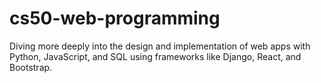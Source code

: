 # cs50-web-programming

Diving more deeply into the design and implementation of web apps with Python, JavaScript, and SQL using frameworks like Django, React, and Bootstrap.
